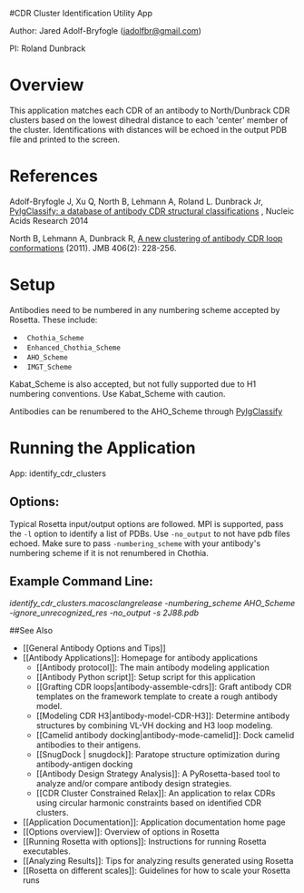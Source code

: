 #CDR Cluster Identification Utility App

Author: Jared Adolf-Bryfogle (jadolfbr@gmail.com)

PI: Roland Dunbrack

# Overview

This application matches each CDR of an antibody to North/Dunbrack CDR clusters based on the lowest dihedral distance to each 'center' member of the cluster.  Identifications with distances will be echoed in the output PDB file and printed to the screen. 

# References

Adolf-Bryfogle J,  Xu Q,  North B, Lehmann A,  Roland L. Dunbrack Jr, [PyIgClassify: a database of antibody CDR structural classifications](http://nar.oxfordjournals.org/cgi/reprint/gku1106?ijkey=mLgOMi7GHwYPx77&keytype=ref) , Nucleic Acids Research 2014

North B, Lehmann A, Dunbrack R, [A new clustering of antibody CDR loop conformations](http://www.ncbi.nlm.nih.gov/pmc/articles/PMC3065967/pdf/nihms-249534.pdf) (2011). JMB 406(2): 228-256.

# Setup

Antibodies need to be numbered in any numbering scheme accepted by Rosetta. These include: 

 * <code> Chothia_Scheme </code>
 * <code> Enhanced_Chothia_Scheme </code>
 * <code> AHO_Scheme </code>
 * <code> IMGT_Scheme </code>

Kabat_Scheme is also accepted, but not fully supported due to H1 numbering conventions.  Use Kabat_Scheme with caution.

Antibodies can be renumbered to the AHO_Scheme through [PyIgClassify](http://dunbrack2.fccc.edu/PyIgClassify/)

# Running the Application
App: identify_cdr_clusters

## Options:
Typical Rosetta input/output options are followed. MPI is supported, pass the <code>-l</code> option to identify a list of PDBs.  Use <code>-no_output</code> to not have pdb files echoed.  Make sure to pass <code>-numbering_scheme</code> with your antibody's numbering scheme if it is not renumbered in Chothia.

## Example Command Line:
_identify_cdr_clusters.macosclangrelease -numbering_scheme AHO_Scheme -ignore_unrecognized_res -no_output -s 2J88.pdb_

##See Also

* [[General Antibody Options and Tips]]
* [[Antibody Applications]]: Homepage for antibody applications
    * [[Antibody protocol]]: The main antibody modeling application
    * [[Antibody Python script]]: Setup script for this application
    * [[Grafting CDR loops|antibody-assemble-cdrs]]: Graft antibody CDR templates on the framework template to create a rough antibody model.  
    * [[Modeling CDR H3|antibody-model-CDR-H3]]: Determine antibody structures by combining VL-VH docking and H3 loop modeling.
    - [[Camelid antibody docking|antibody-mode-camelid]]: Dock camelid antibodies to their antigens.
    - [[SnugDock | snugdock]]: Paratope structure optimization during antibody-antigen docking
    * [[Antibody Design Strategy Analysis]]: A PyRosetta-based tool to analyze and/or compare antibody design strategies.
     * [[CDR Cluster Constrained Relax]]: An application to relax CDRs using circular harmonic constraints based on identified CDR clusters.
* [[Application Documentation]]: Application documentation home page
* [[Options overview]]: Overview of options in Rosetta
* [[Running Rosetta with options]]: Instructions for running Rosetta executables.
* [[Analyzing Results]]: Tips for analyzing results generated using Rosetta
* [[Rosetta on different scales]]: Guidelines for how to scale your Rosetta runs

